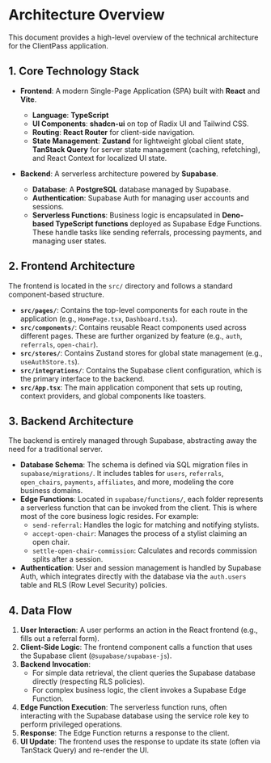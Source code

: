 # Architecture Overview

This document provides a high-level overview of the technical architecture for the ClientPass application.

## 1. Core Technology Stack

- **Frontend**: A modern Single-Page Application (SPA) built with **React** and **Vite**.
  - **Language**: **TypeScript**
  - **UI Components**: **shadcn-ui** on top of Radix UI and Tailwind CSS.
  - **Routing**: **React Router** for client-side navigation.
  - **State Management**: **Zustand** for lightweight global client state, **TanStack Query** for server state management (caching, refetching), and React Context for localized UI state.

- **Backend**: A serverless architecture powered by **Supabase**.
  - **Database**: A **PostgreSQL** database managed by Supabase.
  - **Authentication**: Supabase Auth for managing user accounts and sessions.
  - **Serverless Functions**: Business logic is encapsulated in **Deno-based TypeScript functions** deployed as Supabase Edge Functions. These handle tasks like sending referrals, processing payments, and managing user states.

## 2. Frontend Architecture

The frontend is located in the `src/` directory and follows a standard component-based structure.

- **`src/pages/`**: Contains the top-level components for each route in the application (e.g., `HomePage.tsx`, `Dashboard.tsx`).
- **`src/components/`**: Contains reusable React components used across different pages. These are further organized by feature (e.g., `auth`, `referrals`, `open-chair`).
- **`src/stores/`**: Contains Zustand stores for global state management (e.g., `useAuthStore.ts`).
- **`src/integrations/`**: Contains the Supabase client configuration, which is the primary interface to the backend.
- **`src/App.tsx`**: The main application component that sets up routing, context providers, and global components like toasters.

## 3. Backend Architecture

The backend is entirely managed through Supabase, abstracting away the need for a traditional server.

- **Database Schema**: The schema is defined via SQL migration files in `supabase/migrations/`. It includes tables for `users`, `referrals`, `open_chairs`, `payments`, `affiliates`, and more, modeling the core business domains.
- **Edge Functions**: Located in `supabase/functions/`, each folder represents a serverless function that can be invoked from the client. This is where most of the core business logic resides. For example:
  - `send-referral`: Handles the logic for matching and notifying stylists.
  - `accept-open-chair`: Manages the process of a stylist claiming an open chair.
  - `settle-open-chair-commission`: Calculates and records commission splits after a session.
- **Authentication**: User and session management is handled by Supabase Auth, which integrates directly with the database via the `auth.users` table and RLS (Row Level Security) policies.

## 4. Data Flow

1.  **User Interaction**: A user performs an action in the React frontend (e.g., fills out a referral form).
2.  **Client-Side Logic**: The frontend component calls a function that uses the Supabase client (`@supabase/supabase-js`).
3.  **Backend Invocation**:
    - For simple data retrieval, the client queries the Supabase database directly (respecting RLS policies).
    - For complex business logic, the client invokes a Supabase Edge Function.
4.  **Edge Function Execution**: The serverless function runs, often interacting with the Supabase database using the service role key to perform privileged operations.
5.  **Response**: The Edge Function returns a response to the client.
6.  **UI Update**: The frontend uses the response to update its state (often via TanStack Query) and re-render the UI.

